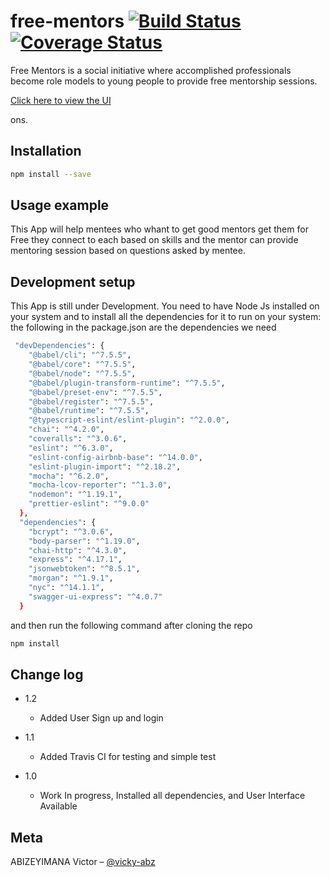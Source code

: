 # free-mentors [![Build Status](https://travis-ci.org/victor-abz/free-mentors.svg?branch=ft-integrating-coveralls-%23168236739)](https://travis-ci.org/victor-abz/free-mentors) [![Coverage Status](https://coveralls.io/repos/github/victor-abz/free-mentors/badge.svg?branch=ft-integrating-coveralls-%23168236739)](https://coveralls.io/github/victor-abz/free-mentors?branch=ft-integrating-coveralls-%23168236739)
Free Mentors is a social initiative where accomplished professionals become role models to young people to provide free mentorship sessions.

[Click here to view the UI](https://victor-abz.github.io/free-mentors/ui/)

ons.


## Installation


```sh
npm install --save
```



## Usage example

This App will help mentees who whant to get good mentors get them for Free
they connect to each based on skills and the mentor can provide mentoring session 
based on questions asked by mentee.


## Development setup

This App is still under Development. You need to have Node Js installed on your system and to install all the dependencies for it to run on your system:
the following in the package.json are the dependencies we need

```sh
 "devDependencies": {
    "@babel/cli": "^7.5.5",
    "@babel/core": "^7.5.5",
    "@babel/node": "^7.5.5",
    "@babel/plugin-transform-runtime": "^7.5.5",
    "@babel/preset-env": "^7.5.5",
    "@babel/register": "^7.5.5",
    "@babel/runtime": "^7.5.5",
    "@typescript-eslint/eslint-plugin": "^2.0.0",
    "chai": "^4.2.0",
    "coveralls": "^3.0.6",
    "eslint": "^6.3.0",
    "eslint-config-airbnb-base": "^14.0.0",
    "eslint-plugin-import": "^2.18.2",
    "mocha": "^6.2.0",
    "mocha-lcov-reporter": "^1.3.0",
    "nodemon": "^1.19.1",
    "prettier-eslint": "^9.0.0"
  },
  "dependencies": {
    "bcrypt": "^3.0.6",
    "body-parser": "^1.19.0",
    "chai-http": "^4.3.0",
    "express": "^4.17.1",
    "jsonwebtoken": "^8.5.1",
    "morgan": "^1.9.1",
    "nyc": "^14.1.1",
    "swagger-ui-express": "^4.0.7"
  }
  ```
and then run the following command after cloning the repo

```sh
npm install
```
## Change log
* 1.2
    * Added User Sign up and login
* 1.1
    * Added Travis CI for testing and simple test

* 1.0
    * Work In progress, Installed all dependencies, and User Interface Available
    


## Meta

ABIZEYIMANA Victor – [@vicky-abz](https://twitter.com/vicky_abz)

